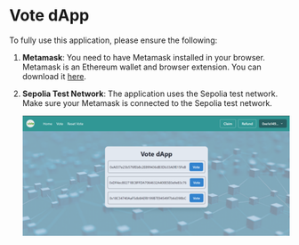 # Vote dApp

To fully use this application, please ensure the following:

1. **Metamask**: You need to have Metamask installed in your browser. Metamask is an Ethereum wallet and browser extension. You can download it [here](https://metamask.io/download/).

2. **Sepolia Test Network**: The application uses the Sepolia test network. Make sure your Metamask is connected to the Sepolia test network.

   ![Example Image](https://github.com/saimthecan/Vote-dApp/blob/master/readmePic/vote1.PNG)
